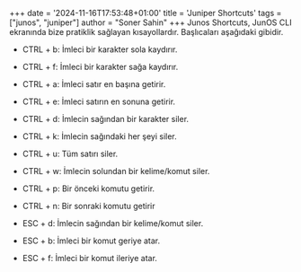 +++
date = '2024-11-16T17:53:48+01:00'
title = 'Juniper Shortcuts'
tags = ["junos", "juniper"]
author = "Soner Sahin"
+++
Junos Shortcuts, JunOS CLI ekranında bize pratiklik sağlayan kısayollardır. Başlıcaları aşağıdaki gibidir.

- CTRL + b:
İmleci bir karakter sola kaydırır.

- CTRL + f:
İmleci bir karakter sağa kaydırır.

- CTRL + a:
İmleci satır en başına getirir.

- CTRL + e:
İmleci satırın en sonuna getirir.

- CTRL + d:
İmlecin sağından bir karakter siler.

- CTRL + k:
İmlecin sağındaki her şeyi siler.

- CTRL + u:
Tüm satırı siler.

- CTRL + w:
İmlecin solundan bir kelime/komut siler.

- CTRL + p:
Bir önceki komutu getirir.

- CTRL + n:
Bir sonraki komutu getirir

- ESC + d:
İmlecin sağından bir kelime/komut siler.

- ESC + b:
İmleci bir komut geriye atar.

- ESC + f:
İmleci bir komut ileriye atar.



